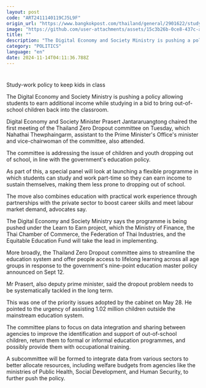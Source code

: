 ```yaml
---
layout: post
code: "ART2411140119CJ5L9F"
origin_url: "https://www.bangkokpost.com/thailand/general/2901622/study-work-policy-to-keep-kids-in-class"
image: "https://github.com/user-attachments/assets/15c3b26b-0ce8-437c-a063-4b046c599fec"
title: ""
description: "The Digital Economy and Society Ministry is pushing a policy allowing students to earn additional income while studying in a bid to bring out-of-school children back into the classroom."
category: "POLITICS"
language: "en"
date: 2024-11-14T04:11:36.788Z
---
```


# 

Study-work policy to keep kids in class

The Digital Economy and Society Ministry is pushing a policy allowing students to earn additional income while studying in a bid to bring out-of-school children back into the classroom.

Digital Economy and Society Minister Prasert Jantararuangtong chaired the first meeting of the Thailand Zero Dropout committee on Tuesday, which Nahathai Thewphaingarm, assistant to the Prime Minister's Office's minister and vice-chairwoman of the committee, also attended.

The committee is addressing the issue of children and youth dropping out of school, in line with the government's education policy.

As part of this, a special panel will look at launching a flexible programme in which students can study and work part-time so they can earn income to sustain themselves, making them less prone to dropping out of school.

The move also combines education with practical work experience through partnerships with the private sector to boost career skills and meet labour market demand, advocates say.

The Digital Economy and Society Ministry says the programme is being pushed under the Learn to Earn project, which the Ministry of Finance, the Thai Chamber of Commerce, the Federation of Thai Industries, and the Equitable Education Fund will take the lead in implementing.

More broadly, the Thailand Zero Dropout committee aims to streamline the education system and offer people access to lifelong learning across all age groups in response to the government's nine-point education master policy announced on Sept 12.

Mr Prasert, also deputy prime minister, said the dropout problem needs to be systematically tackled in the long term.

This was one of the priority issues adopted by the cabinet on May 28. He pointed to the urgency of assisting 1.02 million children outside the mainstream education system.

The committee plans to focus on data integration and sharing between agencies to improve the identification and support of out-of-school children, return them to formal or informal education programmes, and possibly provide them with occupational training.

A subcommittee will be formed to integrate data from various sectors to better allocate resources, including welfare budgets from agencies like the ministries of Public Health, Social Development, and Human Security, to further push the policy.